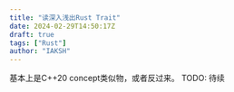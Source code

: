 ```yaml
---
title: "读深入浅出Rust Trait"
date: 2024-02-29T14:50:17Z
draft: true
tags: ["Rust"]
author: "IAKSH"
---
```


基本上是C++20 concept类似物，或者反过来。
TODO: 待续
